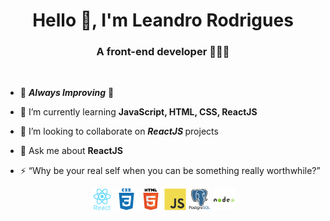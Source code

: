  
<h1 align="center">Hello 👋,  I'm Leandro Rodrigues </h1>
 <h3 align="center">A front-end developer 👨🏻‍💻 </h3> 

 <img src="https://raw.githubusercontent.com/onimur/.github/master/.resources/git-header.svg" min-width="400px" max-width="400px" width="400px" align="right" alt="">
<br> 
 
 

- 🔭 ***Always Improving*** 🚀
- 🌱 I’m currently learning <b>JavaScript, HTML, CSS, ReactJS</b>
- 👯 I’m looking to collaborate on  <b><i>ReactJS </i></b> projects
- 💬 Ask me about <b>ReactJS </b>
- ⚡ “Why be your real self when you can be something really worthwhile?” 

  <p align="center">
 <p align="center"></p> 
  </p>
  
  <p align="center">
<img src="https://raw.githubusercontent.com/devicons/devicon/master/icons/react/react-original-wordmark.svg" alt="react" width="35" height="35"/>
<img src="https://raw.githubusercontent.com/devicons/devicon/master/icons/css3/css3-plain-wordmark.svg" alt="css3"  width="35" height="35"/>
<img src="https://raw.githubusercontent.com/devicons/devicon/master/icons/html5/html5-original-wordmark.svg" alt="html5"  width="35" height="35"/>
<img src="https://raw.githubusercontent.com/devicons/devicon/master/icons/javascript/javascript-original.svg" alt="javascript" width="35" height="35"/>
<img src="https://raw.githubusercontent.com/devicons/devicon/master/icons/postgresql/postgresql-original-wordmark.svg" alt="postgresql" width="35" height="35"/>
<img src="https://raw.githubusercontent.com/devicons/devicon/master/icons/nodejs/nodejs-original-wordmark.svg" alt="nodejs" width="35" height="35"/></p><p align="center">

</p>
